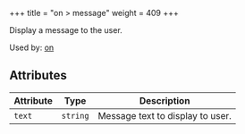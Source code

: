 +++
title = "on > message"
weight = 409
+++

Display a message to the user.

Used by: [on](../on#blocks)


## Attributes

| Attribute | Type | Description |
|-----------|------|-------------|
| `text` | `string` | Message text to display to user. |
